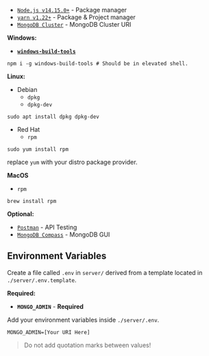 - [`Node.js v14.15.0+`](https://nodejs.org/en/) - Package manager
- [`yarn v1.22+`](https://yarnpkg.com/getting-started/install) - Package & Project manager
- [`MongoDB Cluster`](https://mongodb.com/) - MongoDB Cluster URI

**Windows:**

- [**`windows-build-tools`**](https://www.npmjs.com/package/windows-build-tools)

```shell
npm i -g windows-build-tools # Should be in elevated shell.
```

**Linux:**

- Debian
  - `dpkg`
  - `dpkg-dev`

```shell
sudo apt install dpkg dpkg-dev
```

- Red Hat
  - `rpm`

```shell
sudo yum install rpm
```

replace `yum` with your distro package provider.

**MacOS**

- `rpm`

```shell
brew install rpm
```

**Optional:**

- [`Postman`](https://www.postman.com/) - API Testing
- [`MongoDB Compass`](https://www.mongodb.com/try/download/compass) - MongoDB GUI

## Environment Variables

Create a file called `.env` in `server/` derived from a template located in `./server/.env.template`.

**Required:**

- **`MONGO_ADMIN`** - **Required**

Add your environment variables inside `./server/.env`.

```dotenv
MONGO_ADMIN=[Your URI Here]
```

> Do not add quotation marks between values!
